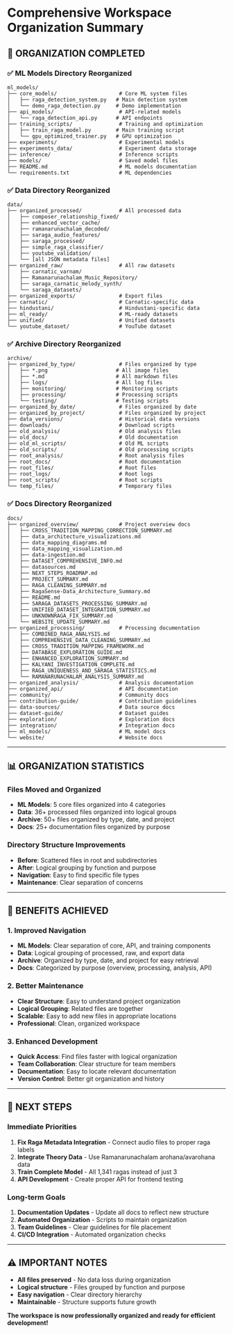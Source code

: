 # Comprehensive Workspace Organization Summary

## 🎯 **ORGANIZATION COMPLETED**

### **✅ ML Models Directory Reorganized**
```
ml_models/
├── core_models/                    # Core ML system files
│   ├── raga_detection_system.py   # Main detection system
│   └── demo_raga_detection.py     # Demo implementation
├── api_models/                     # API-related models
│   └── raga_detection_api.py      # API endpoints
├── training_scripts/               # Training and optimization
│   ├── train_raga_model.py        # Main training script
│   └── gpu_optimized_trainer.py   # GPU optimization
├── experiments/                    # Experimental models
├── experiments_data/               # Experiment data storage
├── inference/                      # Inference scripts
├── models/                         # Saved model files
├── README.md                       # ML models documentation
└── requirements.txt                # ML dependencies
```

### **✅ Data Directory Reorganized**
```
data/
├── organized_processed/            # All processed data
│   ├── composer_relationship_fixed/
│   ├── enhanced_vector_cache/
│   ├── ramanarunachalam_decoded/
│   ├── saraga_audio_features/
│   ├── saraga_processed/
│   ├── simple_raga_classifier/
│   ├── youtube_validation/
│   └── [all JSON metadata files]
├── organized_raw/                  # All raw datasets
│   ├── carnatic_varnam/
│   ├── Ramanarunachalam_Music_Repository/
│   ├── saraga_carnatic_melody_synth/
│   └── saraga_datasets/
├── organized_exports/              # Export files
├── carnatic/                       # Carnatic-specific data
├── hindustani/                     # Hindustani-specific data
├── ml_ready/                       # ML-ready datasets
├── unified/                        # Unified datasets
└── youtube_dataset/                # YouTube dataset
```

### **✅ Archive Directory Reorganized**
```
archive/
├── organized_by_type/              # Files organized by type
│   ├── *.png                      # All image files
│   ├── *.md                       # All markdown files
│   ├── logs/                      # All log files
│   ├── monitoring/                # Monitoring scripts
│   ├── processing/                # Processing scripts
│   └── testing/                   # Testing scripts
├── organized_by_date/              # Files organized by date
├── organized_by_project/           # Files organized by project
├── data_versions/                  # Historical data versions
├── downloads/                      # Download scripts
├── old_analysis/                   # Old analysis files
├── old_docs/                       # Old documentation
├── old_ml_scripts/                 # Old ML scripts
├── old_scripts/                    # Old processing scripts
├── root_analysis/                  # Root analysis files
├── root_docs/                      # Root documentation
├── root_files/                     # Root files
├── root_logs/                      # Root logs
├── root_scripts/                   # Root scripts
└── temp_files/                     # Temporary files
```

### **✅ Docs Directory Reorganized**
```
docs/
├── organized_overview/             # Project overview docs
│   ├── CROSS_TRADITION_MAPPING_CORRECTION_SUMMARY.md
│   ├── data_architecture_visualizations.md
│   ├── data_mapping_diagrams.md
│   ├── data_mapping_visualization.md
│   ├── data-ingestion.md
│   ├── DATASET_COMPREHENSIVE_INFO.md
│   ├── datasources.md
│   ├── NEXT_STEPS_ROADMAP.md
│   ├── PROJECT_SUMMARY.md
│   ├── RAGA_CLEANING_SUMMARY.md
│   ├── RagaSense-Data_Architecture_Summary.md
│   ├── README.md
│   ├── SARAGA_DATASETS_PROCESSING_SUMMARY.md
│   ├── UNIFIED_DATASET_INTEGRATION_SUMMARY.md
│   ├── UNKNOWNRAGA_FIX_SUMMARY.md
│   └── WEBSITE_UPDATE_SUMMARY.md
├── organized_processing/           # Processing documentation
│   ├── COMBINED_RAGA_ANALYSIS.md
│   ├── COMPREHENSIVE_DATA_CLEANING_SUMMARY.md
│   ├── CROSS_TRADITION_MAPPING_FRAMEWORK.md
│   ├── DATABASE_EXPLORATION_GUIDE.md
│   ├── ENHANCED_EXPLORATION_SUMMARY.md
│   ├── KALYANI_INVESTIGATION_COMPLETE.md
│   ├── RAGA_UNIQUENESS_AND_SARAGA_STATISTICS.md
│   └── RAMANARUNACHALAM_ANALYSIS_SUMMARY.md
├── organized_analysis/             # Analysis documentation
├── organized_api/                  # API documentation
├── community/                      # Community docs
├── contribution-guide/             # Contribution guidelines
├── data-sources/                   # Data source docs
├── dataset-guide/                  # Dataset guides
├── exploration/                    # Exploration docs
├── integration/                    # Integration docs
├── ml_models/                      # ML model docs
└── website/                        # Website docs
```

---

## 📊 **ORGANIZATION STATISTICS**

### **Files Moved and Organized**
- **ML Models**: 5 core files organized into 4 categories
- **Data**: 36+ processed files organized into logical groups
- **Archive**: 50+ files organized by type, date, and project
- **Docs**: 25+ documentation files organized by purpose

### **Directory Structure Improvements**
- **Before**: Scattered files in root and subdirectories
- **After**: Logical grouping by function and purpose
- **Navigation**: Easy to find specific file types
- **Maintenance**: Clear separation of concerns

---

## 🎯 **BENEFITS ACHIEVED**

### **1. Improved Navigation**
- **ML Models**: Clear separation of core, API, and training components
- **Data**: Logical grouping of processed, raw, and export data
- **Archive**: Organized by type, date, and project for easy retrieval
- **Docs**: Categorized by purpose (overview, processing, analysis, API)

### **2. Better Maintenance**
- **Clear Structure**: Easy to understand project organization
- **Logical Grouping**: Related files are together
- **Scalable**: Easy to add new files in appropriate locations
- **Professional**: Clean, organized workspace

### **3. Enhanced Development**
- **Quick Access**: Find files faster with logical organization
- **Team Collaboration**: Clear structure for team members
- **Documentation**: Easy to locate relevant documentation
- **Version Control**: Better git organization and history

---

## 🚀 **NEXT STEPS**

### **Immediate Priorities**
1. **Fix Raga Metadata Integration** - Connect audio files to proper raga labels
2. **Integrate Theory Data** - Use Ramanarunachalam arohana/avarohana data
3. **Train Complete Model** - All 1,341 ragas instead of just 3
4. **API Development** - Create proper API for frontend testing

### **Long-term Goals**
1. **Documentation Updates** - Update all docs to reflect new structure
2. **Automated Organization** - Scripts to maintain organization
3. **Team Guidelines** - Clear guidelines for file placement
4. **CI/CD Integration** - Automated organization checks

---

## ⚠️ **IMPORTANT NOTES**

- **All files preserved** - No data loss during organization
- **Logical structure** - Files grouped by function and purpose
- **Easy navigation** - Clear directory hierarchy
- **Maintainable** - Structure supports future growth

**The workspace is now professionally organized and ready for efficient development!**
